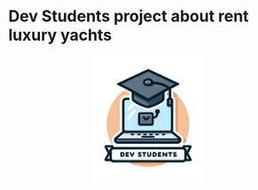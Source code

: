 # Dev Students project about rent luxury yachts

<div align="center">
  <img src="assets/logo.png" alt="Логотип" width="200"/>
</div>
